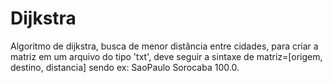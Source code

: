 # Dijkstra
Algoritmo de dijkstra, busca de menor distância entre cidades, para criar a matriz em um arquivo do tipo 'txt', deve seguir a sintaxe de matriz=[origem, destino, distancia] sendo ex: SaoPaulo Sorocaba 100.0.
